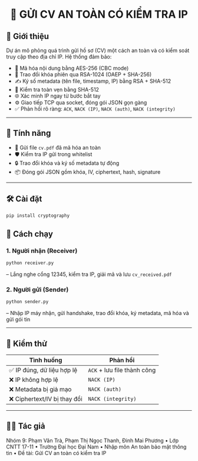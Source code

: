 <h1 align="center">🔐 GỬI CV AN TOÀN CÓ KIỂM TRA IP</h1>

## 📌 Giới thiệu  
Dự án mô phỏng quá trình gửi hồ sơ (CV) một cách an toàn và có kiểm soát truy cập theo địa chỉ IP. Hệ thống đảm bảo:

- 🔐 Mã hóa nội dung bằng AES-256 (CBC mode)  
- 🔑 Trao đổi khóa phiên qua RSA-1024 (OAEP + SHA-256)  
- ✍️ Ký số metadata (tên file, timestamp, IP) bằng RSA + SHA-512  
- 🧠 Kiểm tra toàn vẹn bằng SHA-512  
- 🌐 Xác minh IP ngay từ bước bắt tay  
- ⚙️ Giao tiếp TCP qua socket, đóng gói JSON gọn gàng  
- ✅ Phản hồi rõ ràng: `ACK`, `NACK (IP)`, `NACK (auth)`, `NACK (integrity)`

---

## 🎯 Tính năng  
- 📂 Gửi file `cv.pdf` đã mã hóa an toàn  
- 🛡️ Kiểm tra IP gửi trong whitelist  
- 🔒 Trao đổi khóa và ký số metadata tự động  
- 📦 Đóng gói JSON gồm khóa, IV, ciphertext, hash, signature  

---

## 🛠️ Cài đặt  

```bash
pip install cryptography
```

## 🚀 Cách chạy  

### 1. Người nhận (Receiver)  
```bash
python receiver.py
```  
– Lắng nghe cổng 12345, kiểm tra IP, giải mã và lưu `cv_received.pdf`

### 2. Người gửi (Sender)  
```bash
python sender.py
```  
– Nhập IP máy nhận, gửi handshake, trao đổi khóa, ký metadata, mã hóa và gửi gói tin

---

## 🧪 Kiểm thử  

| Tình huống                     | Phản hồi                      |
|--------------------------------|-------------------------------|
| ✅ IP đúng, dữ liệu hợp lệ      | `ACK` + lưu file thành công   |
| ❌ IP không hợp lệ              | `NACK (IP)`                   |
| ❌ Metadata bị giả mạo          | `NACK (auth)`                 |
| ❌ Ciphertext/IV bị thay đổi    | `NACK (integrity)`            |

---

## 👨‍💻 Tác giả  

Nhóm 9: Phạm Văn Trà, Phạm Thị Ngọc Thanh, Đinh Mai Phương • Lớp CNTT 17-11 • Trường Đại học Đại Nam • Nhập môn An toàn bảo mật thông tin • Đề tài: Gửi CV an toàn có kiểm tra IP  
